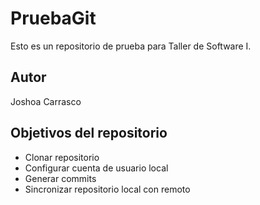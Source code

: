 # PruebaGit

Esto es un repositorio de prueba para Taller de Software I.

## Autor

Joshoa Carrasco

## Objetivos del repositorio

* Clonar repositorio
* Configurar cuenta de usuario local
* Generar commits
* Sincronizar repositorio local con remoto 